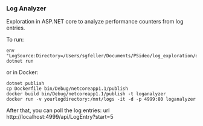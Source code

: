 ### Log Analyzer
Exploration in ASP.NET core to analyze performance counters from log entries.

To run:

	env "LogSource:Directory=/Users/sgfeller/Documents/PSideo/log_exploration/data" dotnet run

or in Docker:

	dotnet publish
	cp Dockerfile bin/Debug/netcoreapp1.1/publish
	docker build bin/Debug/netcoreapp1.1/publish -t loganalyzer
	docker run -v yourlogdirectory:/mnt/logs -it -d -p 4999:80 loganalyzer

After that, you can poll the log entries:
	url http://localhost:4999/api/LogEntry?start=5

